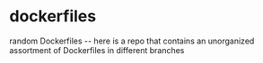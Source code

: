dockerfiles
===========

random Dockerfiles -- here is a repo that contains an unorganized assortment of Dockerfiles in different branches
